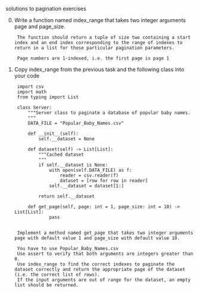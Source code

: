solutions to pagination exercises

0. Write a function named index_range that takes two integer arguments page and page_size.

        The function should return a tuple of size two containing a start index and an end index corresponding to the range of indexes to return in a list for those particular pagination parameters.

        Page numbers are 1-indexed, i.e. the first page is page 1

1. Copy index_range from the previous task and the following class into your code

        import csv
        import math
        from typing import List

        class Server:
            """Server class to paginate a database of popular baby names.
            """
            DATA_FILE = "Popular_Baby_Names.csv"
        
            def __init__(self):
                self.__dataset = None
        
            def dataset(self) -> List[List]:
                """Cached dataset
                """
                if self.__dataset is None:
                    with open(self.DATA_FILE) as f:
                        reader = csv.reader(f)
                        dataset = [row for row in reader]
                    self.__dataset = dataset[1:]
        
                return self.__dataset
        
            def get_page(self, page: int = 1, page_size: int = 10) -> List[List]:
                    pass


        Implement a method named get_page that takes two integer arguments page with default value 1 and page_size with default value 10.
        
        You have to use Popular_Baby_Names.csv
        Use assert to verify that both arguments are integers greater than 0.
        Use index_range to find the correct indexes to paginate the dataset correctly and return the appropriate page of the dataset (i.e. the correct list of rows).
        If the input arguments are out of range for the dataset, an empty list should be returned.
